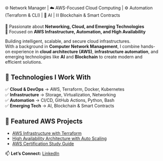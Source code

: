 🌐 Network Manager | ☁️ AWS-Focused Cloud Computing | ⚙️ Automation (Terraform & CLI) | 🤖 AI | ⛓️ Blockchain & Smart Contracts

🚀 Passionate about **Networking, Cloud, and Emerging Technologies**  
🎯 Focused on **AWS Infrastructure, Automation, and High Availability**  

Building intelligent, scalable, and secure cloud infrastructures.  
With a background in **Computer Network Management**, I combine hands-on experience in **cloud architecture (AWS)**, **infrastructure automation**, and emerging technologies like **AI** and **Blockchain** to create modern and efficient solutions.

## 🔹 Technologies I Work With  
✅ **Cloud & DevOps** → AWS, Terraform, Docker, Kubernetes  
✅ **Infrastructure** → Storage, Virtualization, Networking  
✅ **Automation** → CI/CD, GitHub Actions, Python, Bash  
✅ **Emerging Tech** → AI, Blockchain & Smart Contracts  

## 🔹 Featured AWS Projects  

- [AWS Infrastructure with Terraform](https://github.com/Emersoft76/aws-cloud-projects)
- [High Availability Architecture with Auto Scaling](https://github.com/Emersoft76/aws-cloud-projects#projeto4-autoscaling-alb)
- [AWS Certification Study Guide](https://github.com/Emersoft76/aws-certification-guide) <!-- exemplo hipotético -->

📫 **Let’s Connect:** [LinkedIn](https://linkedin.com/in/emersoft-it)
